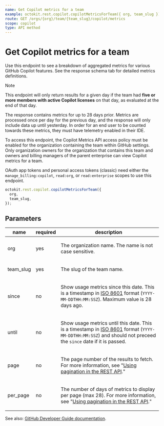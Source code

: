 ```yaml
---
name: Get Copilot metrics for a team
example: octokit.rest.copilot.copilotMetricsForTeam({ org, team_slug })
route: GET /orgs/{org}/team/{team_slug}/copilot/metrics
scope: copilot
type: API method
---
```


# Get Copilot metrics for a team

Use this endpoint to see a breakdown of aggregated metrics for various GitHub Copilot features. See the response schema tab for detailed metrics definitions.

> [!NOTE]
> This endpoint will only return results for a given day if the team had **five or more members with active Copilot licenses** on that day, as evaluated at the end of that day.

The response contains metrics for up to 28 days prior. Metrics are processed once per day for the previous day,
and the response will only include data up until yesterday. In order for an end user to be counted towards these metrics,
they must have telemetry enabled in their IDE.

To access this endpoint, the Copilot Metrics API access policy must be enabled for the organization containing the team within GitHub settings.
Only organization owners for the organization that contains this team and owners and billing managers of the parent enterprise can view Copilot metrics for a team.

OAuth app tokens and personal access tokens (classic) need either the `manage_billing:copilot`, `read:org`, or `read:enterprise` scopes to use this endpoint.

```js
octokit.rest.copilot.copilotMetricsForTeam({
  org,
  team_slug,
});
```

## Parameters

<table>
  <thead>
    <tr>
      <th>name</th>
      <th>required</th>
      <th>description</th>
    </tr>
  </thead>
  <tbody>
    <tr><td>org</td><td>yes</td><td>

The organization name. The name is not case sensitive.

</td></tr>
<tr><td>team_slug</td><td>yes</td><td>

The slug of the team name.

</td></tr>
<tr><td>since</td><td>no</td><td>

Show usage metrics since this date. This is a timestamp in [ISO 8601](https://en.wikipedia.org/wiki/ISO_8601) format (`YYYY-MM-DDTHH:MM:SSZ`). Maximum value is 28 days ago.

</td></tr>
<tr><td>until</td><td>no</td><td>

Show usage metrics until this date. This is a timestamp in [ISO 8601](https://en.wikipedia.org/wiki/ISO_8601) format (`YYYY-MM-DDTHH:MM:SSZ`) and should not preceed the `since` date if it is passed.

</td></tr>
<tr><td>page</td><td>no</td><td>

The page number of the results to fetch. For more information, see "[Using pagination in the REST API](https://docs.github.com/rest/using-the-rest-api/using-pagination-in-the-rest-api)."

</td></tr>
<tr><td>per_page</td><td>no</td><td>

The number of days of metrics to display per page (max 28). For more information, see "[Using pagination in the REST API](https://docs.github.com/rest/using-the-rest-api/using-pagination-in-the-rest-api)."

</td></tr>
  </tbody>
</table>

See also: [GitHub Developer Guide documentation](https://docs.github.com/rest/copilot/copilot-metrics#get-copilot-metrics-for-a-team).
